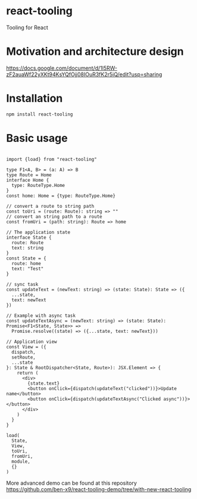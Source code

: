 # react-tooling
Tooling for React

# Motivation and architecture design

https://docs.google.com/document/d/1l5RW-zF2auaWf22yXKt94KsYQfOjj08IOuR3fK2r5iQ/edit?usp=sharing

# Installation
```sh
npm install react-tooling
```

# Basic usage

```tsx

import {load} from "react-tooling"

type F1<A, B> = (a: A) => B
type Route = Home
interface Home {
  type: RouteType.Home
}
const home: Home = {type: RouteType.Home}

// convert a route to string path
const toUri = (route: Route): string => ""
// convert an string path to a route
const fromUri = (path: string): Route => home

// The application state
interface State {
  route: Route
  text: string
}
const State = {
  route: home
  text: "Test"
}

// sync task
const updateText = (newText: string) => (state: State): State => ({
  ...state,
  text: newText
})

// Example with async task
const updateTextAsync = (newText: string) => (state: State): Promise<F1<State, State>> =>
  Promise.resolve((state) => ({...state, text: newText}))

// Application view
const View = ({
  dispatch,
  setRoute,
  ...state
}: State & RootDispatcher<State, Route>): JSX.Element => {
    return (
      <div>
        {state.text}
        <button onClick={dispatch(updateText("clicked"))}>Update name</button>
        <button onClick={dispatch(updateTextAsync("Clicked async"))}></button>
      </div>
    )
  }
}

load(
  State,
  View,
  toUri,
  fromUri,
  module,
  {}
)
```

More advanced demo can be found at this repository https://github.com/ben-x9/react-tooling-demo/tree/with-new-react-tooling
